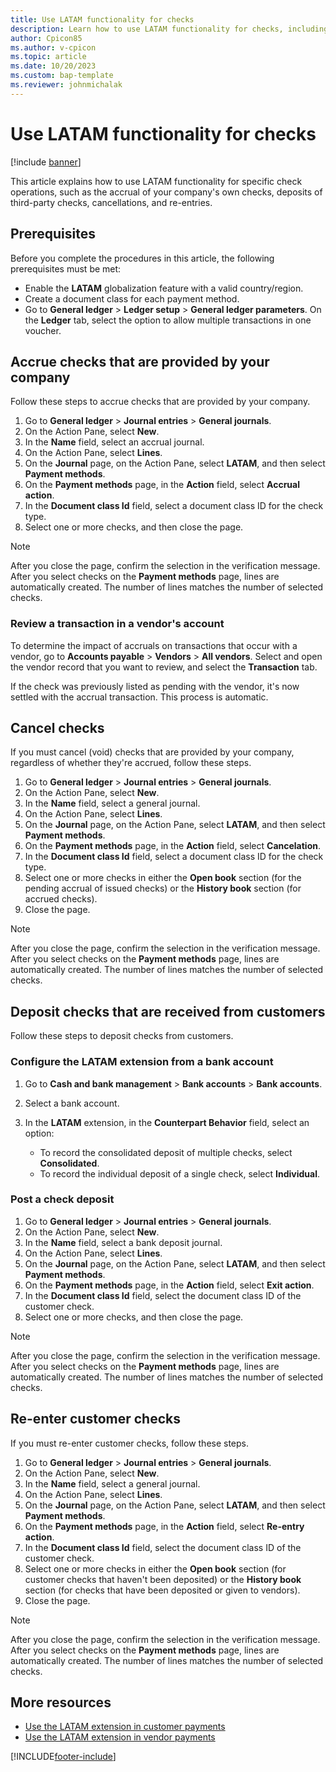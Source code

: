 ```yaml
---
title: Use LATAM functionality for checks 
description: Learn how to use LATAM functionality for checks, including prerequisites and outlines on accruing checks provided by your company and canceling checks.
author: Cpicon85
ms.author: v-cpicon 
ms.topic: article
ms.date: 10/20/2023 
ms.custom: bap-template
ms.reviewer: johnmichalak
---
```


# Use LATAM functionality for checks 

[!include [banner](../../includes/banner.md)]

This article explains how to use LATAM functionality for specific check operations, such as the accrual of your company's own checks, deposits of third-party checks, cancellations, and re-entries.

## Prerequisites

Before you complete the procedures in this article, the following prerequisites must be met:

- Enable the **LATAM** globalization feature with a valid country/region.
- Create a document class for each payment method.
- Go to **General ledger** \> **Ledger setup** \> **General ledger parameters**. On the **Ledger** tab, select the option to allow multiple transactions in one voucher.

## Accrue checks that are provided by your company

Follow these steps to accrue checks that are provided by your company.

1. Go to **General ledger** \> **Journal entries** \> **General journals**.
2. On the Action Pane, select **New**.
3. In the **Name** field, select an accrual journal.
4. On the Action Pane, select **Lines**.
5. On the **Journal** page, on the Action Pane, select **LATAM**, and then select **Payment methods**.
6. On the **Payment methods** page, in the **Action** field, select **Accrual action**.
7. In the **Document class Id** field, select a document class ID for the check type.
8. Select one or more checks, and then close the page.

> [!NOTE]
> After you close the page, confirm the selection in the verification message. After you select checks on the **Payment methods** page, lines are automatically created. The number of lines matches the number of selected checks.

### Review a transaction in a vendor's account

To determine the impact of accruals on transactions that occur with a vendor, go to **Accounts payable** \> **Vendors** \> **All vendors**. Select and open the vendor record that you want to review, and select the **Transaction** tab.

If the check was previously listed as pending with the vendor, it's now settled with the accrual transaction. This process is automatic.

## Cancel checks

If you must cancel (void) checks that are provided by your company, regardless of whether they're accrued, follow these steps.

1. Go to **General ledger** \> **Journal entries** \> **General journals**.
2. On the Action Pane, select **New**.
3. In the **Name** field, select a general journal.
4. On the Action Pane, select **Lines**.
5. On the **Journal** page, on the Action Pane, select **LATAM**, and then select **Payment methods**.
6. On the **Payment methods** page, in the **Action** field, select **Cancelation**.
7. In the **Document class Id** field, select a document class ID for the check type.
8. Select one or more checks in either the **Open book** section (for the pending accrual of issued checks) or the **History book** section (for accrued checks).
9. Close the page.

> [!NOTE]
> After you close the page, confirm the selection in the verification message. After you select checks on the **Payment methods** page, lines are automatically created. The number of lines matches the number of selected checks.

## Deposit checks that are received from customers

Follow these steps to deposit checks from customers.

### Configure the LATAM extension from a bank account

1. Go to **Cash and bank management** \> **Bank accounts** \> **Bank accounts**.
2. Select a bank account.
3. In the **LATAM** extension, in the **Counterpart Behavior** field, select an option:

   - To record the consolidated deposit of multiple checks, select **Consolidated**.
   - To record the individual deposit of a single check, select **Individual**.

### Post a check deposit

1. Go to **General ledger** \> **Journal entries** \> **General journals**.
2. On the Action Pane, select **New**.
3. In the **Name** field, select a bank deposit journal.
4. On the Action Pane, select **Lines**.
5. On the **Journal** page, on the Action Pane, select **LATAM**, and then select **Payment methods**.
6. On the **Payment methods** page, in the **Action** field, select **Exit action**.
7. In the **Document class Id** field, select the document class ID of the customer check.
8. Select one or more checks, and then close the page.

> [!NOTE]
> After you close the page, confirm the selection in the verification message. After you select checks on the **Payment methods** page, lines are automatically created. The number of lines matches the number of selected checks.

## Re-enter customer checks

If you must re-enter customer checks, follow these steps.

1. Go to **General ledger** \> **Journal entries** \> **General journals**.
2. On the Action Pane, select **New**.
3. In the **Name** field, select a general journal.
4. On the Action Pane, select **Lines**.
5. On the **Journal** page, on the Action Pane, select **LATAM**, and then select **Payment methods**.
6. On the **Payment methods** page, in the **Action** field, select **Re-entry action**.
7. In the **Document class Id** field, select the document class ID of the customer check.
8. Select one or more checks in either the **Open book** section (for customer checks that haven't been deposited) or the **History book** section (for checks that have been deposited or given to vendors).
9. Close the page.

> [!NOTE]
> After you close the page, confirm the selection in the verification message. After you select checks on the **Payment methods** page, lines are automatically created. The number of lines matches the number of selected checks.

## More resources

- [Use the LATAM extension in customer payments](ltm-latam-in-customer-payment.md)
- [Use the LATAM extension in vendor payments](ltm-latam-in-vendor-payment.md)

[!INCLUDE[footer-include](../../../includes/footer-banner.md)]

